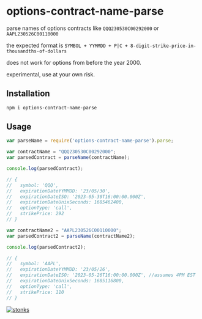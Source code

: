# options-contract-name-parse

parse names of options contracts like `QQQ230530C00292000` or `AAPL230526C00110000`

the expected format is 
`SYMBOL + YYMMDD + P|C + 8-digit-strike-price-in-thousandths-of-dollars`

does not work for options from before the year 2000.

experimental, use at your own risk.

## Installation

```sh
npm i options-contract-name-parse
```

## Usage 

```javascript
var parseName = require('options-contract-name-parse').parse;

var contractName = "QQQ230530C00292000";
var parsedContract = parseName(contractName);

console.log(parsedContract);

// {
//   symbol: 'QQQ',
//   expirationDateYYMMDD: '23/05/30',
//   expirationDateISO: '2023-05-30T16:00:00.000Z',
//   expirationDateUnixSeconds: 1685462400,
//   optionType: 'call',
//   strikePrice: 292
// }

var contractName2 = "AAPL230526C00110000";
var parsedContract2 = parseName(contractName2);

console.log(parsedContract2);

// {
//   symbol: 'AAPL',
//   expirationDateYYMMDD: '23/05/26',
//   expirationDateISO: '2023-05-26T16:00:00.000Z', //assumes 4PM EST
//   expirationDateUnixSeconds: 1685116800,
//   optionType: 'call',
//   strikePrice: 110
// }
```


[![stonks](https://i.imgur.com/UpDxbfe.png)](https://www.npmjs.com/~stonkpunk)



